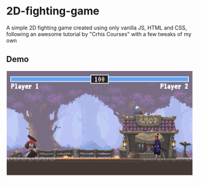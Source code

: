 # 2D-fighting-game
A simple 2D fighting game created using only vanilla JS, HTML and CSS, following an awesome tutorial by "Crhis Courses" with a few tweaks of my own 

##  Demo
<img src="https://github.com/pablokintopp/2D-fighting-game/blob/main/demo/demo.gif" width="623" style="max-width:100%;" align="center"/>